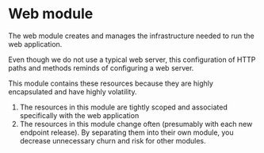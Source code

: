 # Web module

The web module creates and manages the infrastructure needed to run the web application. 

Even though we do not use a typical web server, this configuration of HTTP paths and methods reminds of configuring a web server.

This module contains these resources because they are highly encapsulated and have highly volatility.

1. The resources in this module are tightly scoped and associated specifically with the web application 
2. The resources in this module change often (presumably with each new endpoint release). By separating them into their own module, you decrease unnecessary churn and risk for other modules.